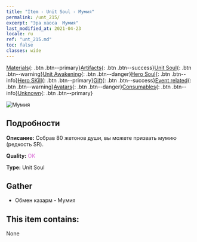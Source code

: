```yaml
---
title: "Item - Unit Soul - Мумия"
permalink: /unt_215/
excerpt: "Эра хаоса  Мумия"
last_modified_at: 2021-04-23
locale: ru
ref: "unt_215.md"
toc: false
classes: wide
---
```

 [Materials](/ItemsRU/){: .btn .btn--primary}[Artifacts](/ItemsRU/Artifacts/){: .btn .btn--success}[Unit Soul](/ItemsRU/UnitSoul/){: .btn .btn--warning}[Unit Awakening](/ItemsRU/UnitAwakening/){: .btn .btn--danger}[Hero Soul](/ItemsRU/HeroSoul/){: .btn .btn--info}[Hero SKill](/ItemsRU/HeroSkill/){: .btn .btn--primary}[Gift](/ItemsRU/Gift/){: .btn .btn--success}[Event related](/ItemsRU/Events/){: .btn .btn--warning}[Avatars](/ItemsRU/Avatars/){: .btn .btn--danger}[Consumables](/ItemsRU/Consumables/){: .btn .btn--info}[Unknown](/ItemsRU/Unknown/){: .btn .btn--primary}

 ![Мумия](/images/u/ti_munaiyi.jpg)

## Подробности
 **Описание:** Собрав 80 жетонов души, вы можете призвать мумию (редкость SR).

 **Quality:** <span style="color: #DA70D6">OK</span>

 **Type:** Unit Soul

## Gather

*    Обмен казарм - Мумия 

## This item contains:

  None

